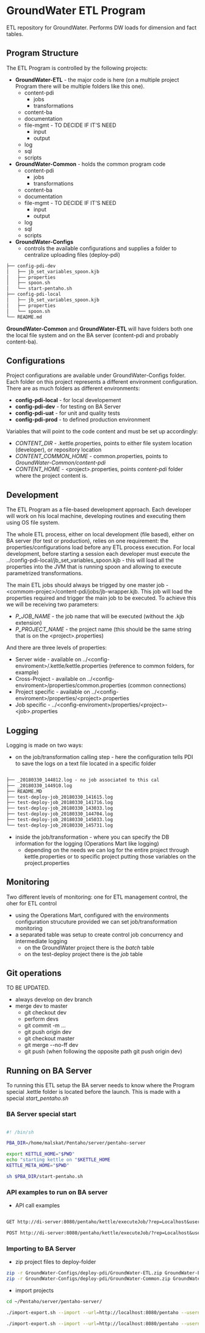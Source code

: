 # GroundWater ETL Program

ETL repository for GroundWater. Performs DW loads for dimension and fact tables.

## Program Structure

The ETL Program is controlled by the following projects:

* **GroundWater-ETL** - the major code is here (on a multiple project Program there will be multiple folders like this one).
  * content-pdi
    * jobs
    * transformations
  * content-ba
  * documentation
  * file-mgmt - TO DECIDE IF IT'S NEED
    * input
    * output
  * log
  * sql
  * scripts
* **GroundWater-Common** - holds the common program code
  * content-pdi
    * jobs
    * transformations
  * content-ba
  * documentation
  * file-mgmt  - TO DECIDE IF IT'S NEED
    * input
    * output
  * log
  * sql
  * scripts
* **GroundWater-Configs**
  * controls the available configurations and supplies a folder to centralize uploading files (deploy-pdi)

``` txt
├── config-pdi-dev
│   ├── jb_set_variables_spoon.kjb
│   ├── properties
│   ├── spoon.sh
│   └── start-pentaho.sh
├── config-pdi-local
│   ├── jb_set_variables_spoon.kjb
│   ├── properties
│   └── spoon.sh
└── README.md
```

**GroundWater-Common** and **GroundWater-ETL** will have folders both one the local file system and on the BA server (content-pdi and probably content-ba).

## Configurations

Project configurations are available under GroundWater-Configs folder. Each folder on this project represents a different environment configuration. There are as much folders as different environments:

* **config-pdi-local** - for local developement
* **config-pdi-dev** - for testing on BA Server
* **config-pdi-uat** - for unit and quality tests
* **config-pdi-prod** - to defined production environment

Variables that will point to the code content and must be set up accordingly:

* _CONTENT\_DIR_ - .kettle.properties, points to either file system location (developer), or repository location
* _CONTENT\_COMMON\_HOME_ - common.properties, points to _GroundWater-Common/content-pdi_
* _CONTENT\_HOME_ - \<project\>.properties, points _content-pdi_ folder where the project content is.

## Development

The ETL Program as a file-based development approach. Each developer will work on his local machine, developing routines and executing them using OS file system.

The whole ETL process, either on local development (file based), either on BA server (for test or production), relies on one requirement: the properties/configurations load before any ETL process execution. For local development, before starting a session each developer must execute the ../config-pdi-local/jb_set_variables_spoon.kjb - this will load all the properties into the JVM that is running spoon and allowing to execute parametrized transformations.

The main ETL jobs should always be trigged by one master job - \<commom-projec\>/content-pdi/jobs/jb-wrapper.kjb. This job will load the properties required and trigger the main job to be executed. To achieve this we will be receiving two parameters:

* _P\_JOB\_NAME_ - the job name that will be executed (without the .kjb extension)
* _P\_PROJECT\_NAME_ - the project name (this should be the same string that is on the \<project\>.properties)

And there are three levels of properties:

* Server wide - available on ../\<config-enviroment\>/.kettle/kettle.properties (reference to common folders, for example)
* Cross-Project - available on ../\<config-enviroment\>/properties/common.properties (common connections)
* Project specific - available on ../\<config-enviroment\>/properties/\<project\>.properties
* Job specific - ../\<config-enviroment\>/properties/\<project\>-\<job\>.properties

## Logging

Logging is made on two ways:

* on the job/transformation calling step - here the configuration tells PDI to save the logs on a text file located in a specific folder

``` txt

├── _20180330_144812.log - no job associated to this cal
├── _20180330_144910.log
├── README.MD
├── test-deploy-job_20180330_141615.log
├── test-deploy-job_20180330_141716.log
├── test-deploy-job_20180330_143033.log
├── test-deploy-job_20180330_144704.log
├── test-deploy-job_20180330_145033.log
└── test-deploy-job_20180330_145731.log

```

* inside the job/transformation - where you can specify the DB information for the logging (Operations Mart like logging)
  * depending on the needs we can log for the entire project through kettle.properties or to specific project putting those variables on the project.properties

## Monitoring

Two different levels of monitoring: one for ETL management control, the oher for ETL control

* using the Operations Mart, configured with the environments configuration strucuture provided we can set job/transformation monitoring
* a separated table was setup to create control job concurrency and intermediate logging
  * on the GroundWater project there is the _batch_ table
  * on the test-deploy project there is the _job_ table

## Git operations

TO BE UPDATED.

* always develop on dev branch
* merge dev to master
  * git checkout dev
  * perform devs
  * git commit -m ...
  * git push origin dev
  * git checkout master
  * git merge --no-ff dev
  * git push (when following the opposite path git push origin dev)

## Running on BA Server

To running this ETL setup the BA server needs to know where the Program special .kettle folder is located before the launch. This is made with a special _start\_pentaho.sh_

### BA Server special start

```sh

#! /bin/sh

PBA_DIR=/home/malskat/Pentaho/server/pentaho-server

export KETTLE_HOME="$PWD"
echo "starting kettle on "$KETTLE_HOME
KETTLE_META_HOME="$PWD"

sh $PBA_DIR/start-pentaho.sh

```

### API examples to run on BA server

* API call examples

``` txt

GET http://di-server:8080/pentaho/kettle/executeJob/?rep=Localhost&user=admin&pass=password&job=/public/GroundWater/GroundWater-Common/content-pdi/jobs/jb-wrapper&P_JOB_NAME=test-deploy-job

POST http://di-server:8080/pentaho/kettle/executeJob/?rep=Localhost&user=admin&pass=password&job=/public/GroundWater/GroundWater-Common/content-pdi/jobs/jb-wrapper&P_JOB_NAME=test-deploy-job

```

### Importing to BA Server

* zip project files to deploy-folder

``` sh
zip -r GroundWater-Configs/deploy-pdi/GroundWater-ETL.zip GroundWater-ETL/ -x *.git* *sql* *file-mgmt* *log* .gitignore
zip -r GroundWater-Configs/deploy-pdi/GroundWater-Common.zip GroundWater-Common/ -x *.git* *sql*
```

* import projects

``` sh
cd ~/Pentaho/server/pentaho-server/

./import-export.sh --import --url=http://localhost:8080/pentaho --username=admin --password=password --overwrite=true --path=/public/GroundWater --file-path=/home/malskat/sandbox/GroundWater-Configs/deploy-pdi/GroundWater-ETL.zip

./import-export.sh --import --url=http://localhost:8080/pentaho --username=admin --password=password --overwrite=true --path=/public/GroundWater --file-path=/home/malskat/sandbox/GroundWater-Configs/deploy-pdi/GroundWater-Common.zip
```